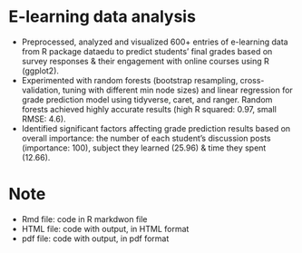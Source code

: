# E-learning data analysis

* Preprocessed, analyzed and visualized 600+ entries of e-learning data from R package dataedu to predict students’ final grades based on survey responses & their engagement with online courses using R (ggplot2).
* Experimented with random forests (bootstrap resampling, cross-validation, tuning with different min node sizes) and linear regression for grade prediction model using tidyverse, caret, and ranger. Random forests achieved highly accurate results (high R squared: 0.97, small RMSE: 4.6).
* Identified significant factors affecting grade prediction results based on overall importance: the number of each student’s discussion posts (importance: 100), subject they learned (25.96) & time they spent (12.66).

# Note
* Rmd file: code in R markdwon file
* HTML file: code with output, in HTML format
* pdf file: code with output, in pdf format
